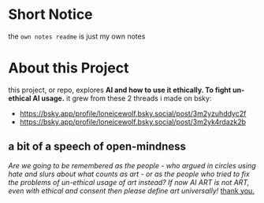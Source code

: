 # Short Notice
the `own notes readme` is just my own notes

# About this Project 
this project, or repo, explores **AI and how to use it ethically. To fight un-ethical AI usage.**
it grew from these 2 threads i made on bsky:
- https://bsky.app/profile/loneicewolf.bsky.social/post/3m2yzuhddyc2f
- https://bsky.app/profile/loneicewolf.bsky.social/post/3m2yk4rdazk2b

## a bit of a speech of open-mindness

*Are we going to be remembered as the people - who argued in circles using hate and slurs about what counts as art - or as the people who tried to fix the problems of un-ethical usage of art instead?*
*If now AI ART is not ART, even with ethical and consent then please define art universally!*
[thank you.](https://bsky.app/profile/did:plc:37lcyqfy4d5r25jvgtabe5kn/post/3m35xjsbeq22b)
